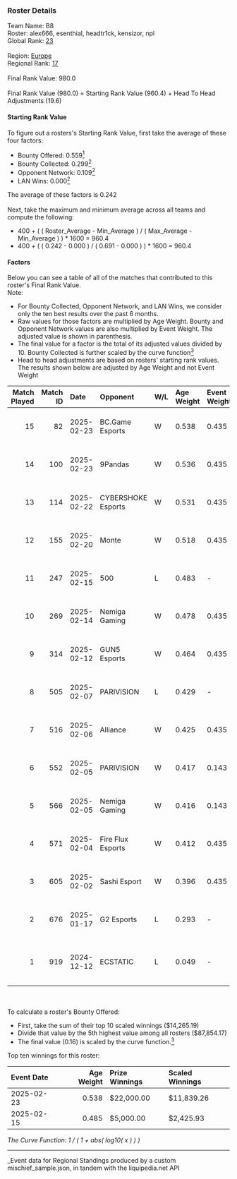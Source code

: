 ### Roster Details<br />
Team Name: B8<br />
Roster: alex666, esenthial, headtr1ck, kensizor, npl<br />
Global Rank: [23](../../standings_global_2025_06_02.md)<br />
<br />
Region: [Europe]( ../../standings_europe_2025_06_02.md)<br />
Regional Rank: [17]( ../../standings_europe_2025_06_02.md)<br />
<br />
Final Rank Value:  980.0<br />
<br />
Final Rank Value (980.0) = Starting Rank Value (960.4) + Head To Head Adjustments (19.6)<br />

#### Starting Rank Value<br />
To figure out a rosters's Starting Rank Value, first take the average of these four factors:<br />
- Bounty Offered: 0.559[<sup>1</sup>](#table2)
- Bounty Collected: 0.299[<sup>2</sup>](#table1)
- Opponent Network: 0.109[<sup>2</sup>](#table1)
- LAN Wins: 0.000[<sup>2</sup>](#table1)

The average of these factors is 0.242<br />
<br />
Next, take the maximum and minimum average across all teams and compute the following:<br />
- 400 + ( ( Roster_Average - Min_Average ) / ( Max_Average - Min_Average ) ) * 1600 = 960.4
- 400 + ( ( 0.242 - 0.000 ) / ( 0.691 - 0.000 ) ) * 1600 = 960.4


#### Factors<br />
Below you can see a table of all of the matches that contributed to this roster's Final Rank Value.<br />
Note:<br />

- For Bounty Collected, Opponent Network, and LAN Wins, we consider only the ten best results over the past 6 months.
- Raw values for those factors are multiplied by Age Weight. Bounty and Opponent Network values are also multiplied by Event Weight. The adjusted value is shown in parenthesis.
- The final value for a factor is the total of its adjusted values divided by 10. Bounty Collected is further scaled by the curve function[<sup>3</sup>](#curveFunction)
- Head to head adjustments are based on rosters' starting rank values. The results shown below are adjusted by Age Weight and not Event Weight
<span id="table1"></span><br />


| Match Played | Match ID | Date       | Opponent           | W/L | Age Weight | Event Weight | Bounty Collected | Opponent Network | LAN Wins  | H2H Adj. | Roster                                           |
| -: | -: | :- | :- | :- | :- | :- | :- | :- | :- | -: | :- |
|           15 |       82 | 2025-02-23 | BC.Game Esports    | W   | 0.538      | 0.435        | 0.061 (0.014)    | 1.000 (0.234)    | 0 (0.000) |     8.61 | alex666, esenthial, headtr1ck, kensizor, npl     |
|           14 |      100 | 2025-02-23 | 9Pandas            | W   | 0.536      | 0.435        | 0.060 (0.014)    | 0.280 (0.065)    | 0 (0.000) |     5.32 | alex666, esenthial, headtr1ck, kensizor, npl     |
|           13 |      114 | 2025-02-22 | CYBERSHOKE Esports | W   | 0.531      | 0.435        | 0.013 (0.003)    | 1.000 (0.231)    | 0 (0.000) |     5.19 | alex666, esenthial, headtr1ck, kensizor, npl     |
|           12 |      155 | 2025-02-20 | Monte              | W   | 0.518      | 0.435        | 0.004 (0.001)    | 0.367 (0.083)    | 0 (0.000) |     3.88 | alex666, esenthial, headtr1ck, kensizor, npl     |
|           11 |      247 | 2025-02-15 | 500                | L   | 0.483      | -            | -                | -                | -         |    -7.46 | alex666, esenthial, headtr1ck, kensizor, npl     |
|           10 |      269 | 2025-02-14 | Nemiga Gaming      | W   | 0.478      | 0.435        | 0.011 (0.002)    | 0.243 (0.050)    | 0 (0.000) |     3.25 | alex666, esenthial, headtr1ck, kensizor, npl     |
|            9 |      314 | 2025-02-12 | GUN5 Esports       | W   | 0.464      | 0.435        | 0.052 (0.010)    | 0.171 (0.035)    | 0 (0.000) |     4.32 | alex666, esenthial, headtr1ck, kensizor, npl     |
|            8 |      505 | 2025-02-07 | PARIVISION         | L   | 0.429      | -            | -                | -                | -         |   -11.86 | alex666, esenthial, headtr1ck, kensizor, npl     |
|            7 |      516 | 2025-02-06 | Alliance           | W   | 0.425      | 0.435        | 0.000 (0.000)    | 0.621 (0.115)    | 0 (0.000) |     1.35 | alex666, esenthial, headtr1ck, kensizor, npl     |
|            6 |      552 | 2025-02-05 | PARIVISION         | W   | 0.417      | 0.143        | -                | 0.885 (0.053)    | 0 (0.000) |     1.54 | alex666, esenthial, headtr1ck, kensizor, npl     |
|            5 |      566 | 2025-02-05 | Nemiga Gaming      | W   | 0.416      | 0.143        | 0.011 (0.001)    | -                | 0 (0.000) |     2.87 | alex666, esenthial, headtr1ck, kensizor, npl     |
|            4 |      571 | 2025-02-04 | Fire Flux Esports  | W   | 0.412      | 0.435        | 0.001 (0.000)    | 0.784 (0.140)    | 0 (0.000) |     2.94 | alex666, esenthial, headtr1ck, kensizor, npl     |
|            3 |      605 | 2025-02-02 | Sashi Esport       | W   | 0.396      | 0.435        | 0.001 (0.000)    | 0.507 (0.087)    | -         |     2.77 | alex666, esenthial, headtr1ck, kensizor, npl     |
|            2 |      676 | 2025-01-17 | G2 Esports         | L   | 0.293      | -            | -                | -                | -         |    -1.92 | alex666, esenthial, headtr1ck, kensizor, npl     |
|            1 |      919 | 2024-12-12 | ECSTATIC           | L   | 0.049      | -            | -                | -                | -         |    -1.18 | alex666, cptkurtka023, esenthial, headtr1ck, npl |

<br />
<span id="table2"></span><br />
To calculate a roster's Bounty Offered:<br />

- First, take the sum of their top 10 scaled winnings ($14,265.19)
- Divide that value by the 5th highest value among all rosters ($87,854.17)
- The final value (0.16) is scaled by the curve function.[<sup>3</sup>](#curveFunction)

Top ten winnings for this roster:<br />

| Event Date | Age Weight | Prize Winnings | Scaled Winnings |
| :- | -: | :- | :- |
| 2025-02-23 |      0.538 | $22,000.00     | $11,839.26      |
| 2025-02-15 |      0.485 | $5,000.00      | $2,425.93       |


<span id="curveFunction"></span>_The Curve Function: 1 / ( 1 + abs( log10( x ) ) )_<br />

---
_Event data for Regional Standings produced by a custom mischief_sample.json, in tandem with the liquipedia.net API<br />
